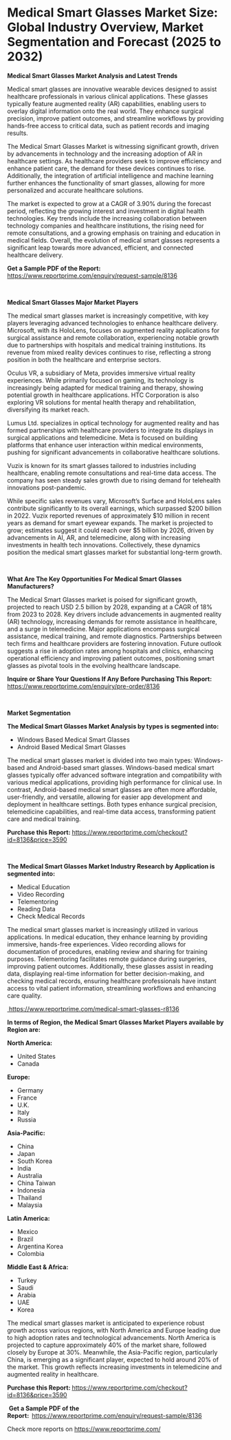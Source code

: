 <p><h1>Medical Smart Glasses Market Size: Global Industry Overview, Market Segmentation and Forecast (2025 to 2032)</h1></p><p><strong>Medical Smart Glasses Market Analysis and Latest Trends</strong></p>
<p><p>Medical smart glasses are innovative wearable devices designed to assist healthcare professionals in various clinical applications. These glasses typically feature augmented reality (AR) capabilities, enabling users to overlay digital information onto the real world. They enhance surgical precision, improve patient outcomes, and streamline workflows by providing hands-free access to critical data, such as patient records and imaging results.</p><p>The Medical Smart Glasses Market is witnessing significant growth, driven by advancements in technology and the increasing adoption of AR in healthcare settings. As healthcare providers seek to improve efficiency and enhance patient care, the demand for these devices continues to rise. Additionally, the integration of artificial intelligence and machine learning further enhances the functionality of smart glasses, allowing for more personalized and accurate healthcare solutions.</p><p>The market is expected to grow at a CAGR of 3.90% during the forecast period, reflecting the growing interest and investment in digital health technologies. Key trends include the increasing collaboration between technology companies and healthcare institutions, the rising need for remote consultations, and a growing emphasis on training and education in medical fields. Overall, the evolution of medical smart glasses represents a significant leap towards more advanced, efficient, and connected healthcare delivery.</p></p>
<p><strong>Get a Sample PDF of the Report:&nbsp;</strong> <a href="https://www.reportprime.com/enquiry/request-sample/8136?utm_campaign=3557&utm_medium=2&utm_source=Github&utm_content=ia&utm_term=19032025&utm_id=medical-smart-glasses">https://www.reportprime.com/enquiry/request-sample/8136</a></p>
<p>&nbsp;</p>
<p><strong>Medical Smart Glasses Major Market Players</strong></p>
<p><p>The medical smart glasses market is increasingly competitive, with key players leveraging advanced technologies to enhance healthcare delivery. Microsoft, with its HoloLens, focuses on augmented reality applications for surgical assistance and remote collaboration, experiencing notable growth due to partnerships with hospitals and medical training institutions. Its revenue from mixed reality devices continues to rise, reflecting a strong position in both the healthcare and enterprise sectors.</p><p>Oculus VR, a subsidiary of Meta, provides immersive virtual reality experiences. While primarily focused on gaming, its technology is increasingly being adapted for medical training and therapy, showing potential growth in healthcare applications. HTC Corporation is also exploring VR solutions for mental health therapy and rehabilitation, diversifying its market reach.</p><p>Lumus Ltd. specializes in optical technology for augmented reality and has formed partnerships with healthcare providers to integrate its displays in surgical applications and telemedicine. Meta is focused on building platforms that enhance user interaction within medical environments, pushing for significant advancements in collaborative healthcare solutions.</p><p>Vuzix is known for its smart glasses tailored to industries including healthcare, enabling remote consultations and real-time data access. The company has seen steady sales growth due to rising demand for telehealth innovations post-pandemic.</p><p>While specific sales revenues vary, Microsoft’s Surface and HoloLens sales contribute significantly to its overall earnings, which surpassed $200 billion in 2022. Vuzix reported revenues of approximately $10 million in recent years as demand for smart eyewear expands. The market is projected to grow; estimates suggest it could reach over $5 billion by 2026, driven by advancements in AI, AR, and telemedicine, along with increasing investments in health tech innovations. Collectively, these dynamics position the medical smart glasses market for substantial long-term growth.</p></p>
<p>&nbsp;</p>
<p><strong>What Are The Key Opportunities For Medical Smart Glasses Manufacturers?</strong></p>
<p><p>The Medical Smart Glasses market is poised for significant growth, projected to reach USD 2.5 billion by 2028, expanding at a CAGR of 18% from 2023 to 2028. Key drivers include advancements in augmented reality (AR) technology, increasing demands for remote assistance in healthcare, and a surge in telemedicine. Major applications encompass surgical assistance, medical training, and remote diagnostics. Partnerships between tech firms and healthcare providers are fostering innovation. Future outlook suggests a rise in adoption rates among hospitals and clinics, enhancing operational efficiency and improving patient outcomes, positioning smart glasses as pivotal tools in the evolving healthcare landscape.</p></p>
<p><strong>Inquire or Share Your Questions If Any Before Purchasing This Report:</strong> <a href="https://www.reportprime.com/enquiry/pre-order/8136?utm_campaign=3557&utm_medium=2&utm_source=Github&utm_content=ia&utm_term=19032025&utm_id=medical-smart-glasses">https://www.reportprime.com/enquiry/pre-order/8136</a></p>
<p>&nbsp;</p>
<p><strong>Market Segmentation</strong></p>
<p><strong>The Medical Smart Glasses Market Analysis by types is segmented into:</strong></p>
<p><ul><li>Windows Based Medical Smart Glasses</li><li>Android Based Medical Smart Glasses</li></ul></p>
<p><p>The medical smart glasses market is divided into two main types: Windows-based and Android-based smart glasses. Windows-based medical smart glasses typically offer advanced software integration and compatibility with various medical applications, providing high performance for clinical use. In contrast, Android-based medical smart glasses are often more affordable, user-friendly, and versatile, allowing for easier app development and deployment in healthcare settings. Both types enhance surgical precision, telemedicine capabilities, and real-time data access, transforming patient care and medical training.</p></p>
<p><strong>Purchase this Report:&nbsp;</strong><a href="https://www.reportprime.com/checkout?id=8136&price=3590&utm_campaign=3557&utm_medium=2&utm_source=Github&utm_content=ia&utm_term=19032025&utm_id=medical-smart-glasses">https://www.reportprime.com/checkout?id=8136&price=3590</a></p>
<p>&nbsp;</p>
<p><strong>The Medical Smart Glasses Market Industry Research by Application is segmented into:</strong></p>
<p><ul><li>Medical Education</li><li>Video Recording</li><li>Telementoring</li><li>Reading Data</li><li>Check Medical Records</li></ul></p>
<p><p>The medical smart glasses market is increasingly utilized in various applications. In medical education, they enhance learning by providing immersive, hands-free experiences. Video recording allows for documentation of procedures, enabling review and sharing for training purposes. Telementoring facilitates remote guidance during surgeries, improving patient outcomes. Additionally, these glasses assist in reading data, displaying real-time information for better decision-making, and checking medical records, ensuring healthcare professionals have instant access to vital patient information, streamlining workflows and enhancing care quality.</p></p>
<p><a href="https://www.reportprime.com/medical-smart-glasses-r8136?utm_campaign=3557&utm_medium=2&utm_source=Github&utm_content=ia&utm_term=19032025&utm_id=medical-smart-glasses">&nbsp;https://www.reportprime.com/medical-smart-glasses-r8136</a></p>
<p><strong>In terms of Region, the Medical Smart Glasses Market Players available by Region are:</strong></p>
<p>
    <p> <strong> North America: </strong>
        <ul>
            <li>United States</li>
            <li>Canada</li>
        </ul>
        </p> 
    <p> <strong> Europe: </strong>
        <ul>
            <li>Germany</li>
            <li>France</li>
            <li>U.K.</li>
            <li>Italy</li>
            <li>Russia</li>
        </ul>
        </p> 
    <p> <strong> Asia-Pacific: </strong>
        <ul>
            <li>China</li>
            <li>Japan</li>
            <li>South Korea</li>
            <li>India</li>
            <li>Australia</li>
            <li>China Taiwan</li>
            <li>Indonesia</li>
            <li>Thailand</li>
            <li>Malaysia</li>
        </ul>
        </p> 
    <p> <strong> Latin America: </strong>
        <ul>
            <li>Mexico</li>
            <li>Brazil</li>
            <li>Argentina Korea</li>
            <li>Colombia</li>
        </ul>
        </p> 
    <p> <strong> Middle East & Africa: </strong>
        <ul>
            <li>Turkey</li>
            <li>Saudi</li>
            <li>Arabia</li>
            <li>UAE</li>
            <li>Korea</li>
        </ul>
    </p>
    </p>
<p><p>The medical smart glasses market is anticipated to experience robust growth across various regions, with North America and Europe leading due to high adoption rates and technological advancements. North America is projected to capture approximately 40% of the market share, followed closely by Europe at 30%. Meanwhile, the Asia-Pacific region, particularly China, is emerging as a significant player, expected to hold around 20% of the market. This growth reflects increasing investments in telemedicine and augmented reality in healthcare.</p></p>
<p><strong>Purchase this Report: </strong><a href="https://www.reportprime.com/checkout?id=8136&price=3590&utm_campaign=3557&utm_medium=2&utm_source=Github&utm_content=ia&utm_term=19032025&utm_id=medical-smart-glasses">https://www.reportprime.com/checkout?id=8136&price=3590</a></p>
<p>&nbsp;<strong>Get a Sample PDF of the Report:&nbsp;&nbsp;</strong><a href="https://www.reportprime.com/enquiry/request-sample/8136?utm_campaign=3557&utm_medium=2&utm_source=Github&utm_content=ia&utm_term=19032025&utm_id=medical-smart-glasses">https://www.reportprime.com/enquiry/request-sample/8136</a></p>
<p><strong></strong></p>
<p>Check more reports on <a href="https://www.reportprime.com/?utm_campaign=3557&utm_medium=2&utm_source=Github&utm_content=ia&utm_term=19032025&utm_id=medical-smart-glasses">https://www.reportprime.com/</a></p>